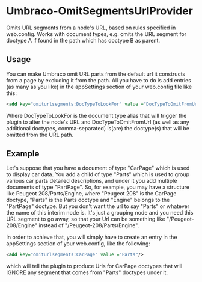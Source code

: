 # Umbraco-OmitSegmentsUrlProvider
Omits URL segments from a node's URL, based on rules specified in web.config. Works with document types, e.g. omits the URL segment for doctype A if found in the path which has doctype B as parent.

## Usage
You can make Umbraco omit URL parts from the default url it constructs from a page by excluding it from the path. All you have to do is add entries (as many as you like) in the appSettings section of your web.config file like this:
```xml
<add key="omiturlsegments:DocTypeToLookFor" value ="DocTypeToOmitFromUrl,AnotherDocTypeToOmitFromUrl"/>
```
Where DocTypeToLookFor is the document type alias that will trigger the plugin to alter the node's URL and DocTypeToOmitFromUrl (as well as any additional doctypes, comma-separated) is(are) the doctype(s) that will be omitted from the URL path.

## Example
Let's suppose that you have a document of type "CarPage" which is used to display car data. You add a child of type "Parts" which is used to group various car parts detailed descriptions, and under it you add multiple documents of type "PartPage".
So, for example, you may have a structure like Peugeot 208/Parts/Engine, where "Peugeot 208" is the CarPage doctype, "Parts" is the Parts doctype and "Engine" belongs to the "PartPage" doctype. But you don't want the url to say "Parts" or whatever the name of this interim node is. It's just a grouping node and you need this URL segment to go away, so that your Url can be something like "/Peugeot-208/Engine" instead of "/Peugeot-208/Parts/Engine".

In order to achieve that, you will simply have to create an entry in the appSettings section of your web.config, like the following:

```xml
<add key="omiturlsegments:CarPage" value ="Parts"/>
```
which will tell the plugin to produce Urls for CarPage doctypes that will IGNORE any segment that comes from "Parts" doctypes under it.
